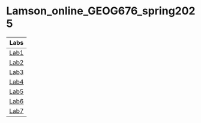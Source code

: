 # Lamson_online_GEOG676_spring2025

| Labs                         |
| -----------------------------|
|[Lab1](Labs/Lab1/README.md)   |
|[Lab2](Labs/Lab2/)            |
|[Lab3](Labs/Lab3/README.md)   |
|[Lab4](Labs/Lab4/README.md)   |
|[Lab5](Labs/Lab5/README.md)   |
|[Lab6](Labs/Lab6/README.md)   |
|[Lab7](Labs/Lab7/README.md)   |